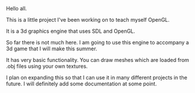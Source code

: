 Hello all.


This is a little project I've been working on to teach myself OpenGL.


It is a 3d graphics engine that uses SDL and OpenGL.


So far there is not much here. I am going to use this engine to accompany a 3d game
that I will make this summer.

It has very basic functionality. You can draw meshes which are loaded from .obj
files using your own textures.

I plan on expanding this so that I can use it in many different projects in the 
future. I will definitely add some documentation at some point.